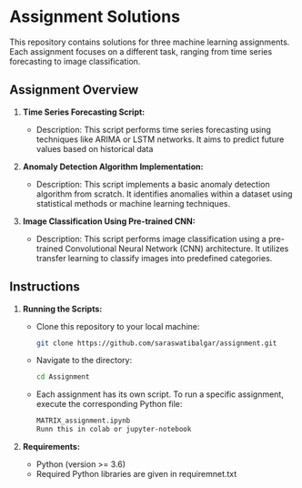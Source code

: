# Assignment Solutions

This repository contains solutions for three machine learning assignments. Each assignment focuses on a different task, ranging from time series forecasting to image classification.

## Assignment Overview

1. **Time Series Forecasting Script:**
   - Description: This script performs time series forecasting using techniques like ARIMA or LSTM networks. It aims to predict future values based on historical data

2. **Anomaly Detection Algorithm Implementation:**
   - Description: This script implements a basic anomaly detection algorithm from scratch. It identifies anomalies within a dataset using statistical methods or machine learning techniques.


3. **Image Classification Using Pre-trained CNN:**
   - Description: This script performs image classification using a pre-trained Convolutional Neural Network (CNN) architecture. It utilizes transfer learning to classify images into predefined categories.


## Instructions

1. **Running the Scripts:**
   - Clone this repository to your local machine:

     ```bash
     git clone https://github.com/saraswatibalgar/assignment.git
     ```

   - Navigate to the directory:

     ```bash
     cd Assignment
     ```

   - Each assignment has its own script. To run a specific assignment, execute the corresponding Python file:

     ```bash
     MATRIX_assignment.ipynb
     Runn this in colab or jupyter-notebook
     ```

2. **Requirements:**
   - Python (version >= 3.6)
   - Required Python libraries are given in requiremnet.txt 
